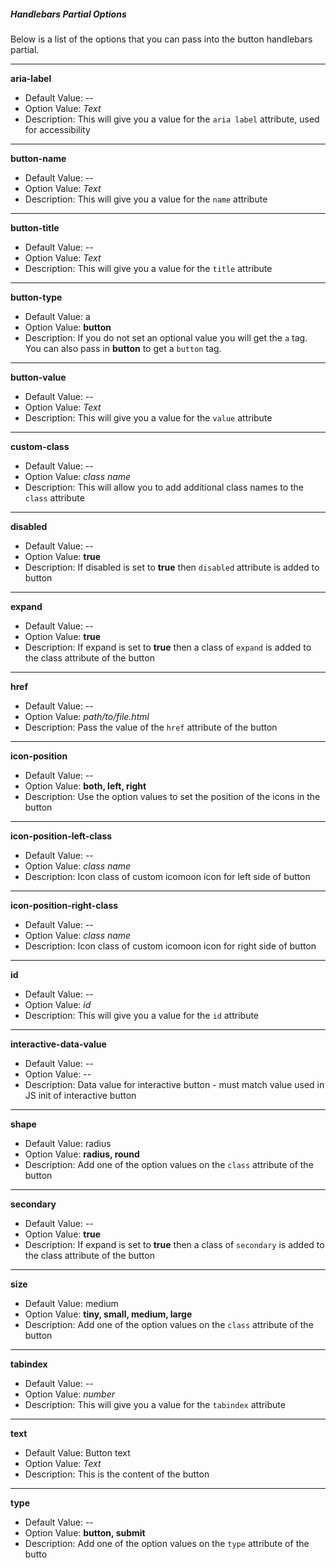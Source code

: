 ##### Handlebars Partial Options

Below is a list of the options that you can pass into the button handlebars partial.
***

**aria-label**
- Default Value: --
- Option Value: *Text*
- Description: This will give you a value for the `aria label` attribute, used for accessibility
***

**button-name**
- Default Value: --
- Option Value: *Text*
- Description: This will give you a value for the `name` attribute
***

**button-title**
- Default Value: --
- Option Value: *Text*
- Description: This will give you a value for the `title` attribute
***

**button-type**
- Default Value: a
- Option Value: **button**
- Description: If you do not set an optional value you will get the `a` tag. You can also pass in **button** to get a `button` tag.
***

**button-value**
- Default Value: --
- Option Value: *Text*
- Description: This will give you a value for the `value` attribute
***

**custom-class**
- Default Value: --
- Option Value: *class name*
- Description: This will allow you to add additional class names to the `class` attribute
***

**disabled**
- Default Value: --
- Option Value: **true**
- Description: If disabled is set to **true** then `disabled` attribute is added to button
***

**expand**
- Default Value: --
- Option Value: **true**
- Description: If expand is set to **true** then a class of `expand` is added to the class attribute of the button
***

**href**
- Default Value: --
- Option Value: *path/to/file.html*
- Description: Pass the value of the `href` attribute of the button
***

**icon-position**
- Default Value: --
- Option Value: **both, left, right**
- Description: Use the option values to set the position of the icons in the button
***

**icon-position-left-class**
- Default Value: --
- Option Value: *class name*
- Description: Icon class of custom icomoon icon for left side of button
***

**icon-position-right-class**
- Default Value: --
- Option Value: *class name*
- Description: Icon class of custom icomoon icon for right side of button
***

**id**
- Default Value: --
- Option Value: *id*
- Description: This will give you a value for the `id` attribute
***

**interactive-data-value**
- Default Value: --
- Option Value: --
- Description: Data value for interactive button - must match value used in JS init of interactive button
***

**shape**
- Default Value: radius
- Option Value: **radius, round**
- Description: Add one of the option values on the `class` attribute of the button
***

**secondary**
- Default Value: --
- Option Value: **true**
- Description: If expand is set to **true** then a class of `secondary` is added to the class attribute of the button
***

**size**
- Default Value: medium
- Option Value: **tiny, small, medium, large**
- Description: Add one of the option values on the `class` attribute of the button
***

**tabindex**
- Default Value: --
- Option Value: *number*
- Description: This will give you a value for the `tabindex` attribute
***

**text**
- Default Value: Button text
- Option Value: *Text*
- Description: This is the content of the button
***

**type**
- Default Value: --
- Option Value: **button, submit**
- Description: Add one of the option values on the `type` attribute of the butto